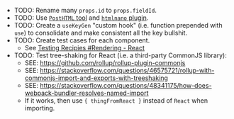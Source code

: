 - TODO: Rename many `props.id` to `props.fieldId`.
- TODO: Use [`PostHTML` tool](https://github.com/posthtml/posthtml) and [`htmlnano` plugin](https://github.com/posthtml/htmlnano).
- TODO: Create a `useKeyGen` "custom hook" (i.e. function prepended with `use`) to consolidate and make consistent all the key bullshit.
- TODO: Create test cases for each component.
  - See [Testing Recipies #Rendering - React](https://reactjs.org/docs/testing-recipes.html#rendering)
- TODO: Test tree-shaking for React (i.e. a third-party CommonJS library):
  - SEE: https://github.com/rollup/rollup-plugin-commonjs
  - SEE: https://stackoverflow.com/questions/46575721/rollup-with-commonjs-import-and-exports-with-treeshaking
  - SEE: https://stackoverflow.com/questions/48341175/how-does-webpack-bundler-resolves-named-import
  - If it works, then use `{ thingFromReact }` instead of `React` when importing.